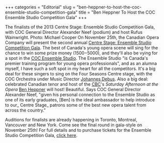 +++
categories = "Editorial"
slug = "ben-heppner-to-host-the-coc-ensemble-studio-competition-gala"
title = "Ben Heppner To Host the COC Ensemble Studio Competition Gala"
+++

The finalists of the 2013 Centre Stage: Ensemble Studio Competition Gala, with COC General Director Alexander Neef (podium) and host Rufus Wainwright. Photo: Michael Cooper</div> On November 25th, the Canadian Opera Company will present the second annual [Centre Stage: Ensemble Studio Competition Gala](http://coccentrestage.ca/). The best of Canada's young opera scene will sing for the chance to win some prize money ($1500-$5000), and they'll also be vying for a spot in the [COC Ensemble Studio](http://www.coc.ca/AboutTheCOC/CompanyMembers/EnsembleStudio.aspx). The Ensemble Studio "is Canada's premier training program for young opera professionals", and as an alumna myself, I have such a soft spot in my heart for all the competitors. It's a big deal for these singers to sing on the Four Seasons Centre stage, with the COC Orchestra under Music Director [Johannes Debus](http://www.coc.ca/AboutTheCOC/CompanyMembers/Orchestra/JohannesDebus.aspx).
Also a big deal: celebrated Canadian tenor and host of the [CBC](http://music.cbc.ca/#!/Saturday-Afternoon-at-the-Opera)'s _Saturday Afternoon at the Opera_ [Ben Heppner](http://www.benheppner.com/) will host! Beautiful. Says COC General Director Alexander Neef, "given his personal connection to the Ensemble Studio as one of its early graduates, [Ben] is the ideal ambassador to help introduce to our_ Centre Stage_ patrons some of the best new opera talent from across the country."

Auditions for finalists are already happening in Toronto, Montreal, Vancouver and New York. Come see the final round in gala-style on November 25th! For full details and to purchase tickets for the Ensemble Studio Competition Gala, [click here](http://coccentrestage.ca/).
